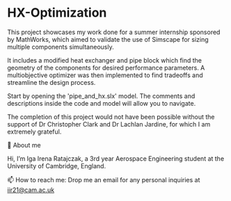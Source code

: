 # HX-Optimization
This project showcases my work done for a summer internship sponsored by MathWorks, which aimed to validate the use of Simscape for sizing multiple components simultaneously. 

It includes a modified heat exchanger and pipe block which find the geometry of the components for desired performance parameters. A multiobjective optimizer was then implemented to find tradeoffs and streamline the design process.

Start by opening the 'pipe_and_hx.slx' model. The comments and descriptions inside the code and model will allow you to navigate.

The completion of this project would not have been possible without the support of Dr Christopher Clark and Dr Lachlan Jardine, for which I am extremely grateful.



👋 About me

Hi, I’m Iga Irena Ratajczak, a 3rd year Aerospace Engineering student at the University of Cambridge, England.

📫 How to reach me: Drop me an email for any personal inquiries at iir21@cam.ac.uk

